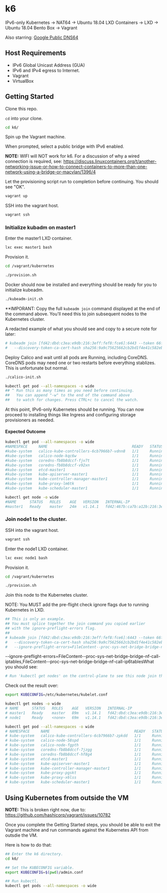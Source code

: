# k6
IPv6-only Kubernetes -> NAT64 -> Ubuntu 18.04 LXD Containers -> LXD -> Ubuntu 18.04 Bento Box -> Vagrant

Also starring: [Google Public DNS64](https://developers.google.com/speed/public-dns/docs/dns64)

## Host Requirements

- IPv6 Global Unicast Address (GUA)
- IPv6 and IPv4 egress to Internet.
- Vagrant
- VirtualBox

## Getting Started

Clone this repo.

`cd` into your clone.

```bash
cd k6/
```

Spin up the Vagrant machine.

When prompted, select a public bridge with IPv6 enabled.

**NOTE:** WIFI will NOT work for k6. For a discussion of why a wired connection is required,
          see: https://discuss.linuxcontainers.org/t/another-networking-issue-or-how-to-connect-containers-to-more-than-one-network-using-a-bridge-or-macvlan/1396/4

Let the provisioning script run to completion before continuing. You should see "OK".

```bash
vagrant up
```

SSH into the vagrant host.

```bash
vagrant ssh
```

### Initialize kubadm on master1

Enter the master1 LXD container.

```bash
lxc exec master1 bash
```

Provision it.

```bash
cd /vagrant/kubernetes

./provision.sh
```

Docker should now be installed and everything should be ready for you to initialize kubeadm.

```bash
./kubeadm-init.sh
```

**IMPORANT: Copy the full `kubeadm join` command displayed at the end of the command above. You'll need this to join subsequent nodes to the Kubernetes cluster.

A redacted example of what you should see and copy to a secure note for later:

```bash
# kubeadm join [fd42:dbd:c3ea:e9db:216:3eff:fef8:fce6]:6443 --token 66fz78.abcabcabcabcabca \
#   --discovery-token-ca-cert-hash sha256:9a9c75625662cb2bd1f4e41c582eb635653384b321ff06fc3c99bd8a41281f69
```

Deploy Calico and wait until all pods are Running, including CoreDNS. CoreDNS pods may need one or two restarts before everything stablizes. This is unfortunate but normal.

```bash
./calico-init.sh

kubectl get pod --all-namespaces -o wide
## ^ Run this as many times as you need before continuing.
##   You can append "-w" to the end of the command above
##   to watch for changes. Press CTRL+c to cancel the watch.
```

At this point, IPv6-only Kubernetes should be running. You can now proceed to installing things like Ingress and configuring storage provisioners as needed.

#### Expected Outcome

```bash
kubectl get pod --all-namespaces -o wide
#NAMESPACE     NAME                                      READY   STATUS    RESTARTS   AGE   IP                                       NODE      NOMINATED NODE   READINESS GATES
#kube-system   calico-kube-controllers-6cb7966b7-vdnn8   1/1     Running   0          22m   fd2e:236d:b96f:b9d1::1:2840              master1   <none>           <none>
#kube-system   calico-node-kqc6w                         1/1     Running   0          22m   fd42:467b:ca7b:a12b:216:3eff:feb0:12af   master1   <none>           <none>
#kube-system   coredns-fb8b8dccf-fjv7t                   1/1     Running   1          23m   fd2e:236d:b96f:b9d1::1:2842              master1   <none>           <none>
#kube-system   coredns-fb8b8dccf-v92xn                   1/1     Running   1          23m   fd2e:236d:b96f:b9d1::1:2841              master1   <none>           <none>
#kube-system   etcd-master1                              1/1     Running   0          23m   fd42:467b:ca7b:a12b:216:3eff:feb0:12af   master1   <none>           <none>
#kube-system   kube-apiserver-master1                    1/1     Running   0          22m   fd42:467b:ca7b:a12b:216:3eff:feb0:12af   master1   <none>           <none>
#kube-system   kube-controller-manager-master1           1/1     Running   0          22m   fd42:467b:ca7b:a12b:216:3eff:feb0:12af   master1   <none>           <none>
#kube-system   kube-proxy-lm6tk                          1/1     Running   0          23m   fd42:467b:ca7b:a12b:216:3eff:feb0:12af   master1   <none>           <none>
#kube-system   kube-scheduler-master1                    1/1     Running   0          23m   fd42:467b:ca7b:a12b:216:3eff:feb0:12af   master1   <none>           <none>
```

```bash
kubectl get node -o wide
#NAME      STATUS   ROLES    AGE   VERSION   INTERNAL-IP                              EXTERNAL-IP   OS-IMAGE             KERNEL-VERSION      CONTAINER-RUNTIME
#master1   Ready    master   24m   v1.14.1   fd42:467b:ca7b:a12b:216:3eff:feb0:12af   <none>        Ubuntu 18.04.2 LTS   4.15.0-29-generic   docker://18.9.4
```

### Join node1 to the cluster.

SSH into the vagrant host.

```bash
vagrant ssh
```

Enter the node1 LXD container.

```bash
lxc exec node1 bash
```

Provision it.

```bash
cd /vagrant/kubernetes

./provision.sh
```

Join this node to the Kubernetes cluster.

NOTE: You MUST add the pre-flight check ignore flags due to running Kubernetes in LXD.

```bash
## This is only an example.
## You must splice together the join command you copied earlier
## with the ignore-preflight-errors flag.
##
# kubeadm join [fd42:dbd:c3ea:e9db:216:3eff:fef8:fce6]:6443 --token 66fz78.abcabcabcabcabca \
#   --discovery-token-ca-cert-hash sha256:9a9c75625662cb2bd1f4e41c582eb635653384b321ff06fc3c99bd8a41281f69 \
#   --ignore-preflight-errors=FileContent--proc-sys-net-bridge-bridge-nf-call-iptables,FileContent--proc-sys-net-bridge-bridge-nf-call-ip6tables
```

--ignore-preflight-errors=FileContent--proc-sys-net-bridge-bridge-nf-call-iptables,FileContent--proc-sys-net-bridge-bridge-nf-call-ip6tablesWhat you should see:

```bash
# Run 'kubectl get nodes' on the control-plane to see this node join the cluster.
```

Check out the result over:

```bash
export KUBECONFIG=/etc/kubernetes/kubelet.conf

kubectl get nodes -o wide
# NAME      STATUS   ROLES    AGE   VERSION   INTERNAL-IP                             EXTERNAL-IP   OS-IMAGE             KERNEL-VERSION      CONTAINER-RUNTIME
# master1   Ready    master   89m   v1.14.1   fd42:dbd:c3ea:e9db:216:3eff:fef8:fce6   <none>        Ubuntu 18.04.2 LTS   4.15.0-29-generic   docker://18.9.5
# node1     Ready    <none>   69m   v1.14.1   fd42:dbd:c3ea:e9db:216:3eff:fea8:9b2a   <none>        Ubuntu 18.04.2 LTS   4.15.0-29-generic   docker://18.9.5

kubectl get pod --all-namespaces -o wide
# NAMESPACE     NAME                                      READY   STATUS    RESTARTS   AGE   IP                                      NODE      NOMINATED NODE   READINESS GATES
# kube-system   calico-kube-controllers-6cb7966b7-zpkdd   1/1     Running   0          87m   fd2e:236d:b96f:b9d1::1:2841             master1   <none>           <none>
# kube-system   calico-node-58spd                         1/1     Running   0          21m   fd42:dbd:c3ea:e9db:216:3eff:fea8:9b2a   node1     <none>           <none>
# kube-system   calico-node-fgpth                         1/1     Running   0          21m   fd42:dbd:c3ea:e9db:216:3eff:fef8:fce6   master1   <none>           <none>
# kube-system   coredns-fb8b8dccf-7jzgg                   1/1     Running   1          88m   fd2e:236d:b96f:b9d1::1:2840             master1   <none>           <none>
# kube-system   coredns-fb8b8dccf-hf8g4                   1/1     Running   1          88m   fd2e:236d:b96f:b9d1::1:2842             master1   <none>           <none>
# kube-system   etcd-master1                              1/1     Running   0          87m   fd42:dbd:c3ea:e9db:216:3eff:fef8:fce6   master1   <none>           <none>
# kube-system   kube-apiserver-master1                    1/1     Running   0          87m   fd42:dbd:c3ea:e9db:216:3eff:fef8:fce6   master1   <none>           <none>
# kube-system   kube-controller-manager-master1           1/1     Running   0          87m   fd42:dbd:c3ea:e9db:216:3eff:fef8:fce6   master1   <none>           <none>
# kube-system   kube-proxy-pgskt                          1/1     Running   0          68m   fd42:dbd:c3ea:e9db:216:3eff:fea8:9b2a   node1     <none>           <none>
# kube-system   kube-proxy-x6lss                          1/1     Running   0          88m   fd42:dbd:c3ea:e9db:216:3eff:fef8:fce6   master1   <none>           <none>
# kube-system   kube-scheduler-master1                    1/1     Running   0          87m   fd42:dbd:c3ea:e9db:216:3eff:fef8:fce6   master1   <none>           <none>
```

## Using Kubernetes from outside the VM

**NOTE:** This is broken right now, due to: https://github.com/hashicorp/vagrant/issues/10782

Once you complete the Getting Started steps, you should be able to exit the Vagrant machine and run commands against the Kubernetes API from outsdie the VM.

Here is how to do that:

```bash
## Enter the k6 directory.
cd k6/

## Set the KUBECONFIG variable.
export KUBECONFIG=$(pwd)/admin.conf

## Run kubectl.
kubectl get pods --all-namespaces -o wide
```

